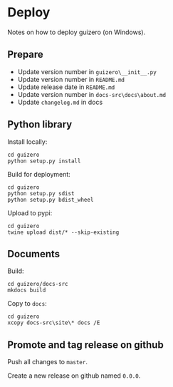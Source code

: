 # Deploy

Notes on how to deploy guizero (on Windows).

## Prepare

- Update version number in `guizero\__init__.py`
- Update version number in `README.md`
- Update release date in `README.md`
- Update version number in `docs-src\docs\about.md`
- Update `changelog.md` in docs

## Python library

Install locally:

```
cd guizero
python setup.py install
```

Build for deployment:

```
cd guizero
python setup.py sdist
python setup.py bdist_wheel
```

Upload to pypi:

```
cd guizero
twine upload dist/* --skip-existing
```

## Documents

Build:

```
cd guizero/docs-src
mkdocs build
```

Copy to `docs`:

```
cd guizero
xcopy docs-src\site\* docs /E
```

## Promote and tag release on github

Push all changes to `master`.

Create a new release on github named `0.0.0`. 
